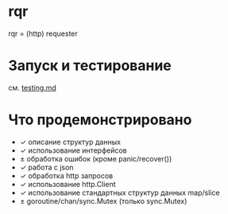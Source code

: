 # rqr
rqr = (http) requester

# Запуск и тестирование
см. [testing.md](testing.md)

# Что продемонстрировано

* ✓ описание структур данных
* ✓ использование интерфейсов 
* ± обработка ошибок  (кроме panic/recover())
* ✓ работа с json 
* ✓ обработка http запросов 
* ✓ использование http.Client 
* ✓ использование стандартных структур данных map/slice 
* ± goroutine/chan/sync.Mutex (только sync.Mutex)

